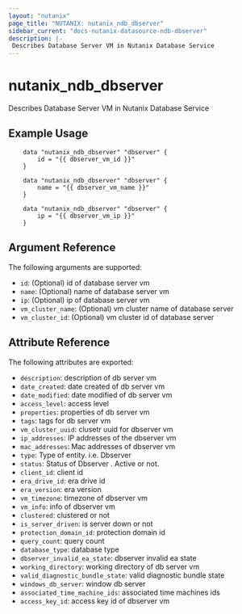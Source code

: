 ```yaml
---
layout: "nutanix"
page_title: "NUTANIX: nutanix_ndb_dbserver"
sidebar_current: "docs-nutanix-datasource-ndb-dbserver"
description: |-
 Describes Database Server VM in Nutanix Database Service
---
```


# nutanix_ndb_dbserver

Describes Database Server VM in Nutanix Database Service

## Example Usage

```hcl
    data "nutanix_ndb_dbserver" "dbserver" {
        id = "{{ dbserver_vm_id }}"
    }   

    data "nutanix_ndb_dbserver" "dbserver" {
        name = "{{ dbserver_vm_name }}"
    }

    data "nutanix_ndb_dbserver" "dbserver" {
        ip = "{{ dbserver_vm_ip }}"
    }
```

## Argument Reference

The following arguments are supported:

* `id`: (Optional) id of database server vm
* `name`: (Optional) name of database server vm
* `ip`: (Optional) ip of database server vm
* `vm_cluster_name`: (Optional) vm cluster name of database server
* `vm_cluster_id`: (Optional) vm cluster id of database server

## Attribute Reference

The following attributes are exported:

* `description`: description of db server vm
* `date_created`: date created of db server vm
* `date_modified`: date modified of db server vm
* `access_level`: access level
* `properties`: properties of db server vm
* `tags`: tags for db server vm
* `vm_cluster_uuid`: clusetr uuid for dbserver vm
* `ip_addresses`: IP addresses of the dbserver vm
* `mac_addresses`: Mac addresses of dbserver vm
* `type`: Type of entity. i.e. Dbserver
* `status`: Status of Dbserver . Active or not.
* `client_id`:  client id
* `era_drive_id`: era drive id
* `era_version`: era version
* `vm_timezone`:  timezone of dbserver vm
* `vm_info`: info of dbserver vm
* `clustered`: clustered or not
* `is_server_driven`: is server down or not
* `protection_domain_id`: protection domain id
* `query_count`: query count
* `database_type`: database type
* `dbserver_invalid_ea_state`: dbserver invalid ea state
* `working_directory`: working directory of db server vm
* `valid_diagnostic_bundle_state`: valid diagnostic bundle state
* `windows_db_server`: window db server
* `associated_time_machine_ids`: associated time machines ids
* `access_key_id`: access key id of dbserver vm